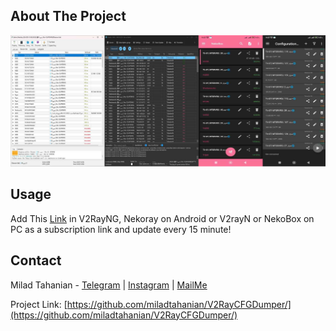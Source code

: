 <!-- ABOUT THE PROJECT -->
## About The Project

![Product Name Screen Shot][product-screenshot]

<!-- USAGE -->
## Usage

Add This [Link](https://raw.githubusercontent.com/miladtahanian/V2RayCFGDumper/main/config.txt) in V2RayNG, Nekoray on Android or V2rayN or NekoBox on PC as a subscription link and update every 15 minute!

<!-- CONTACT -->
## Contact

Milad Tahanian - [Telegram](https://t.me/miladtahanian) | [Instagram](https://instagram.com/tahanianmilad) | [MailMe](mailto:miladtahanianofficial@gmail.com)

Project Link: [https://github.com/miladtahanian/V2RayCFGDumper/](https://github.com/miladtahanian/V2RayCFGDumper/)

[product-screenshot]: images/shot.jpg